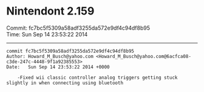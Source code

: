 # Nintendont 2.159
Commit: fc7bc5f5309a58adf3255da572e9df4c94df8b95  
Time: Sun Sep 14 23:53:22 2014   

-----

```
commit fc7bc5f5309a58adf3255da572e9df4c94df8b95
Author: Howard_M_Busch@yahoo.com <Howard_M_Busch@yahoo.com@6acfca08-c3de-247c-4448-9f1a92385553>
Date:   Sun Sep 14 23:53:22 2014 +0000

    -Fixed wii classic controller analog triggers getting stuck slightly in when connecting using bluetooth
```
